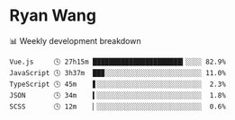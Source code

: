 # Ryan Wang

 <!-- waka-box start -->
📊 Weekly development breakdown
```text
Vue.js     🕓 27h15m ██████████████████████▍░░░░ 82.9%
JavaScript 🕓 3h37m  ██▉░░░░░░░░░░░░░░░░░░░░░░░░ 11.0%
TypeScript 🕓 45m    ▋░░░░░░░░░░░░░░░░░░░░░░░░░░  2.3%
JSON       🕓 34m    ▍░░░░░░░░░░░░░░░░░░░░░░░░░░  1.8%
SCSS       🕓 12m    ▏░░░░░░░░░░░░░░░░░░░░░░░░░░  0.6%
```
<!-- Powered by https://github.com/YouEclipse/waka-box-go . -->
<!-- waka-box end -->
